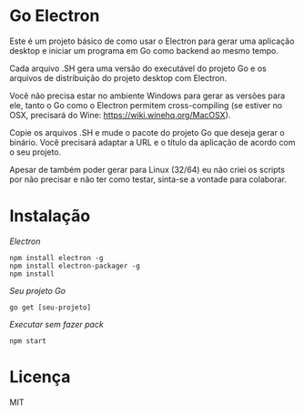 # Go Electron

Este é um projeto básico de como usar o Electron para gerar uma aplicação desktop e iniciar um programa em Go como backend ao mesmo tempo. 

Cada arquivo .SH gera uma versão do executável do projeto Go e os arquivos de distribuição do projeto desktop com Electron.

Você não precisa estar no ambiente Windows para gerar as versões para ele, tanto o Go como o Electron permitem cross-compiling (se estiver no OSX, precisará do Wine: https://wiki.winehq.org/MacOSX). 

Copie os arquivos .SH e mude o pacote do projeto Go que deseja gerar o binário. Você precisará adaptar a URL e o título da aplicação de acordo com o seu projeto.

Apesar de também poder gerar para Linux (32/64) eu não criei os scripts por não precisar e não ter como testar, sinta-se a vontade para colaborar.

# Instalação

*Electron*

```
npm install electron -g  
npm install electron-packager -g
npm install
```  

*Seu projeto Go*

```
go get [seu-projeto]
```

*Executar sem fazer pack*

```
npm start
```

# Licença

MIT